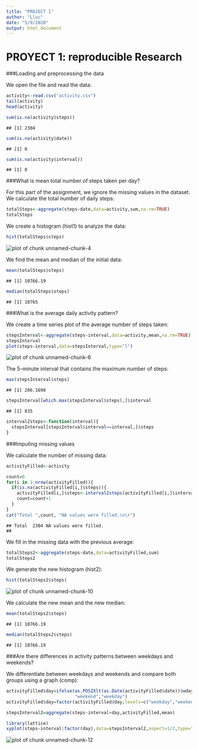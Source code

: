 ```yaml
---
title: "PROJECT 1"
author: "Lluc"
date: "5/9/2020"
output: html_document
---
```




# PROYECT 1: reproducible Research


###Loading and preprocessing the data

We open the file and read the data:

```r
activity<-read.csv("activity.csv")
tail(activity)
head(activity)

sum(is.na(activity$steps))
```

```
## [1] 2304
```

```r
sum(is.na(activity$date))
```

```
## [1] 0
```

```r
sum(is.na(activity$interval))
```

```
## [1] 0
```

###What is mean total number of steps taken per day?

For this part of the assignment, we ignore the missing values in the dataset.
We calculate the total number of daily steps:


```r
totalSteps<-aggregate(steps~date,data=activity,sum,na.rm=TRUE)
totalSteps
```

We create a histogram (hist1) to analyze the data:


```r
hist(totalSteps$steps)
```

![plot of chunk unnamed-chunk-4](figure/unnamed-chunk-4-1.png)

We find the mean and median of the initial data:


```r
mean(totalSteps$steps) 
```

```
## [1] 10766.19
```

```r
median(totalSteps$steps) 
```

```
## [1] 10765
```

###What is the average daily activity pattern?

We create a time series plot of the average number of steps taken:


```r
stepsInterval<-aggregate(steps~interval,data=activity,mean,na.rm=TRUE)
stepsInterval
plot(steps~interval,data=stepsInterval,type="l")
```

![plot of chunk unnamed-chunk-6](figure/unnamed-chunk-6-1.png)

The 5-minute interval that contains the maximum number of steps:


```r
max(stepsInterval$steps)
```

```
## [1] 206.1698
```

```r
stepsInterval[which.max(stepsInterval$steps),]$interval
```

```
## [1] 835
```

```r
interval2steps<-function(interval){
  stepsInterval[stepsInterval$interval==interval,]$steps
}
```

###Imputing missing values


We calculate the number of missing data:


```r
activityFilled<-activity

count=0
for(i in 1:nrow(activityFilled)){
  if(is.na(activityFilled[i,]$steps)){
    activityFilled[i,]$steps<-interval2steps(activityFilled[i,]$interval)
    count=count+1
  }
}
cat("Total ",count, "NA values were filled.\n\r")
```

```
## Total  2304 NA values were filled.
## 
```

We fill in the missing data with the previous average:


```r
totalSteps2<-aggregate(steps~date,data=activityFilled,sum)
totalSteps2
```

We generate the new histogram (hist2):

```r
hist(totalSteps2$steps)
```

![plot of chunk unnamed-chunk-10](figure/unnamed-chunk-10-1.png)

We calculate the new mean and the new median:


```r
mean(totalSteps2$steps)
```

```
## [1] 10766.19
```

```r
median(totalSteps2$steps)
```

```
## [1] 10766.19
```

###Are there differences in activity patterns between weekdays and weekends?

We differentiate between weekdays and weekends and compare both groups using a graph (comp):


```r
activityFilled$day=ifelse(as.POSIXlt(as.Date(activityFilled$date))$wday%%6==0,
                          "weekend","weekday")
activityFilled$day=factor(activityFilled$day,levels=c("weekday","weekend"))

stepsInterval2=aggregate(steps~interval+day,activityFilled,mean)

library(lattice)
xyplot(steps~interval|factor(day),data=stepsInterval2,aspect=1/2,type="l")
```

![plot of chunk unnamed-chunk-12](figure/unnamed-chunk-12-1.png)

